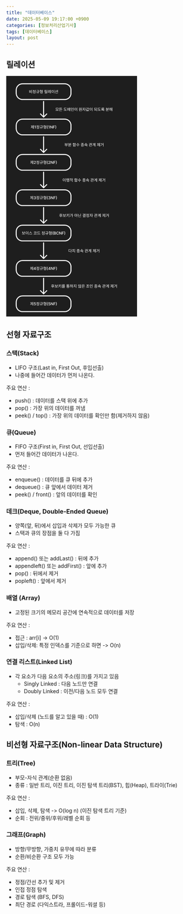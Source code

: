 ```yaml
---
title: "데이터베이스"
date: 2025-05-09 19:17:00 +0900
categories: [정보처리산업기사]
tags: [데이터베이스]
layout: post
---
```


## 릴레이션

![릴레이션](/assets/img/favicons/timeComplexity/NF1.png)

## 선형 자료구조
  
### 스택(Stack)
- LIFO 구조(Last in, First Out, 후입선출)
- 나중에 들어간 데이터가 먼저 나온다.
  
주요 연산 :
- push() : 데이터를 스택 위에 추가
- pop() : 가장 위의 데이터를 꺼냄
- peek() / top() : 가장 위의 데이터를 확인만 함(제거하지 않음)
  
### 큐(Queue)
- FIFO 구조(First in, First Out, 선입선출)
- 먼저 들어간 데이터가 나온다.
  
주요 연산 : 
- enqueue() : 데이터를 큐 뒤에 추가
- dequeue() : 큐 앞에서 데이터 제거
- peek() / front() : 앞의 데이터를 확인
  
### 데크(Deque, Double-Ended Queue)
- 양쪽(앞, 뒤)에서 삽입과 삭제가 모두 가능한 큐
- 스택과 큐의 장점을 둘 다 가짐
  
주요 연산 :
- append() 또는 addLast() : 뒤에 추가
- appendleft() 또는 addFirst() : 앞에 추가
- pop() : 뒤에서 제거
- popleft() : 앞에서 제거
  
### 배열 (Array)
- 고정된 크기의 메모리 공간에 연속적으로 데이터를 저장
  
주요 연산 :
- 접근 : arr[i] -> O(1)
- 삽입/삭제: 특정 인덱스를 기준으로 하면 -> O(n)
  
### 연결 리스트(Linked List)
- 각 요소가 다음 요소의 주소(링크)를 가지고 있음
    - Singly Linked : 다음 노드만 연결
    - Doubly Linked : 이전/다음 노드 모두 연결
  
주요 연산 :
- 삽입/삭제 (노드를 알고 있을 때) : O(1)
- 탐색 : O(n)
  
## 비선형 자료구조(Non-linear Data Structure)
  
### 트리(Tree)
- 부모-자식 관계(순환 없음)
- 종류 : 일반 트리, 이진 트리, 이진 탐색 트리(BST), 힙(Heap), 트라이(Trie)
  
주요 연산 :
- 삽입, 삭제, 탐색 -> O(log n) (이진 탐색 트리 기준)
- 순회 : 전위/중위/후위/레벨 순회 등

### 그래프(Graph)
- 방향/무방향, 가중치 유무에 따라 분류
- 순환/비순환 구조 모두 가능
  
주요 연산 :
- 정점/간선 추가 및 제거
- 인접 정점 탐색
- 경로 탐색 (BFS, DFS)
- 최단 경로 (다익스트라, 프롤이드-워셜 등)